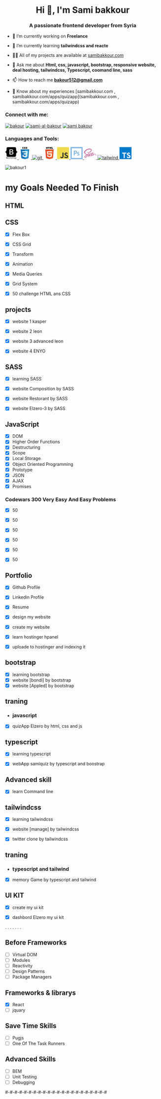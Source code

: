 <h1 align="center">Hi 👋, I'm Sami bakkour</h1>
<h3 align="center">A passionate frontend developer from Syria</h3>

- 🔭 I’m currently working on **Freelance**

- 🌱 I’m currently learning **tailwindcss and reacte**

- 👨‍💻 All of my projects are available at [samibakkour.com](samibakkour.com)

- 💬 Ask me about **Html, css, javascript, bootstrap, responsive website, deal hosting, tailwindcss, Typescript, coomand line, sass**

- 📫 How to reach me **bakour512@gmail.com**

- 📄 Know about my experiences [samibakkour.com , samibakkour.com/apps/quizapp](samibakkour.com , samibakkour.com/apps/quizapp)

<h3 align="left">Connect with me:</h3>
<p align="left">
<a href="https://codepen.io/bakour" target="blank"><img align="center" src="https://raw.githubusercontent.com/rahuldkjain/github-profile-readme-generator/master/src/images/icons/Social/codepen.svg" alt="bakour" height="30" width="40" /></a>
<a href="https://linkedin.com/in/sami-al-bakour" target="blank"><img align="center" src="https://raw.githubusercontent.com/rahuldkjain/github-profile-readme-generator/master/src/images/icons/Social/linked-in-alt.svg" alt="sami-al-bakour" height="30" width="40" /></a>
<a href="https://fb.com/sami bakour" target="blank"><img align="center" src="https://raw.githubusercontent.com/rahuldkjain/github-profile-readme-generator/master/src/images/icons/Social/facebook.svg" alt="sami bakour" height="30" width="40" /></a>
</p>

<h3 align="left">Languages and Tools:</h3>
<p align="left"> <a href="https://getbootstrap.com" target="_blank" rel="noreferrer"> <img src="https://raw.githubusercontent.com/devicons/devicon/master/icons/bootstrap/bootstrap-plain-wordmark.svg" alt="bootstrap" width="40" height="40"/> </a> <a href="https://www.w3schools.com/css/" target="_blank" rel="noreferrer"> <img src="https://raw.githubusercontent.com/devicons/devicon/master/icons/css3/css3-original-wordmark.svg" alt="css3" width="40" height="40"/> </a> <a href="https://git-scm.com/" target="_blank" rel="noreferrer"> <img src="https://www.vectorlogo.zone/logos/git-scm/git-scm-icon.svg" alt="git" width="40" height="40"/> </a> <a href="https://www.w3.org/html/" target="_blank" rel="noreferrer"> <img src="https://raw.githubusercontent.com/devicons/devicon/master/icons/html5/html5-original-wordmark.svg" alt="html5" width="40" height="40"/> </a> <a href="https://developer.mozilla.org/en-US/docs/Web/JavaScript" target="_blank" rel="noreferrer"> <img src="https://raw.githubusercontent.com/devicons/devicon/master/icons/javascript/javascript-original.svg" alt="javascript" width="40" height="40"/> </a> <a href="https://www.photoshop.com/en" target="_blank" rel="noreferrer"> <img src="https://raw.githubusercontent.com/devicons/devicon/master/icons/photoshop/photoshop-line.svg" alt="photoshop" width="40" height="40"/> </a> <a href="https://sass-lang.com" target="_blank" rel="noreferrer"> <img src="https://raw.githubusercontent.com/devicons/devicon/master/icons/sass/sass-original.svg" alt="sass" width="40" height="40"/> </a> <a href="https://tailwindcss.com/" target="_blank" rel="noreferrer"> <img src="https://www.vectorlogo.zone/logos/tailwindcss/tailwindcss-icon.svg" alt="tailwind" width="40" height="40"/> </a> <a href="https://www.typescriptlang.org/" target="_blank" rel="noreferrer"> <img src="https://raw.githubusercontent.com/devicons/devicon/master/icons/typescript/typescript-original.svg" alt="typescript" width="40" height="40"/> </a> </p>

<p><img align="center" src="https://github-readme-stats.vercel.app/api/top-langs?username=bakour1&show_icons=true&locale=en&layout=compact" alt="bakour1" /></p>



#
# my Goals Needed To Finish 

## HTML

## CSS

- [x] Flex Box
- [x] CSS Grid
- [x] Transform
- [x] Animation
- [x] Media Queries
- [x] Grid System
- [x] 50 challenge HTML ans CSS


## projects

- [x] website 1 kasper
- [x] website 2 leon
- [x] website 3 advanced leon
- [x] website 4 ENYO


## SASS

- [x] learning SASS
- [x] website Composition by SASS
- [x] website Restorant by SASS
- [x] website Elzero-3 by SASS


## JavaScript

- [x] DOM
- [x] Higher Order Functions
- [x] Destructuring
- [x] Scope
- [x] Local Storage
- [x] Object Oriented Programming
- [x] Prototype
- [x] JSON
- [x] AJAX
- [x] Promises

### Codewars 300 Very Easy And Easy Problems

- [x] 50
- [x] 50
- [x] 50
- [x] 50
- [x] 50
- [x] 50


## Portfolio
- [x] Github Profile
- [x] Linkedin Profile
- [x] Resume
- [x] design my website
- [x] create my website
- [x] learn hostinger hpanel
- [x] uploade to hostinger and indexing it


## bootstrap

- [x] learning bootstrap
- [x] website [bondi] by bootstrap
- [x] website [Appled] by bootstrap

## traning 
 - ### javascript
- [x] quizApp Elzero by html, css and js

## typescript

- [x] learning typescript
- [x] webApp samiquiz by typescript and boostrap


## Advanced skill

- [x] learn Command line


## tailwindcss

- [x] learning tailwindcss
- [x] website [manage] by tailwindcss
- [x] twitter clone by tailwindcss


## traning 
 - ### typescript and tailwind
- [x] memory Game by typescript and tailwind


## UI KIT

- [x] create my ui kit
- [x] dashbord Elzero my ui kit


.
.
.
.
.
.
.
## Before Frameworks

- [ ] Virtual DOM
- [ ] Modules
- [ ] Reactivity
- [ ] Design Patterns
- [ ] Package Managers

##  Frameworks & librarys

- [x] React
- [ ] jquary

## Save Time Skills

- [ ] Pugjs
- [ ] One Of The Task Runners

## Advanced Skills

- [ ] BEM
- [ ] Unit Testing
- [ ] Debugging

#-#-#-#-#-#-#-#-#-#-#-#-#-#-#-#-#-#-#-#-#-#
